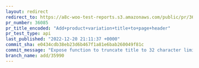 ```yaml
---
layout: redirect
redirect_to: https://a8c-woo-test-reports.s3.amazonaws.com/public/pr/36085/api/index.html
pr_number: 36085
pr_title_encoded: "Add+product+variation+title+to+page+header"
pr_test_type: api
last_published: "2022-12-20 21:11:37 +0000"
commit_sha: e0434cdb38eb23d6b467f1a81e6bab260049f81c
commit_message: "Expose function to truncate title to 32 character limit"
branch_name: add/35990
---
```

